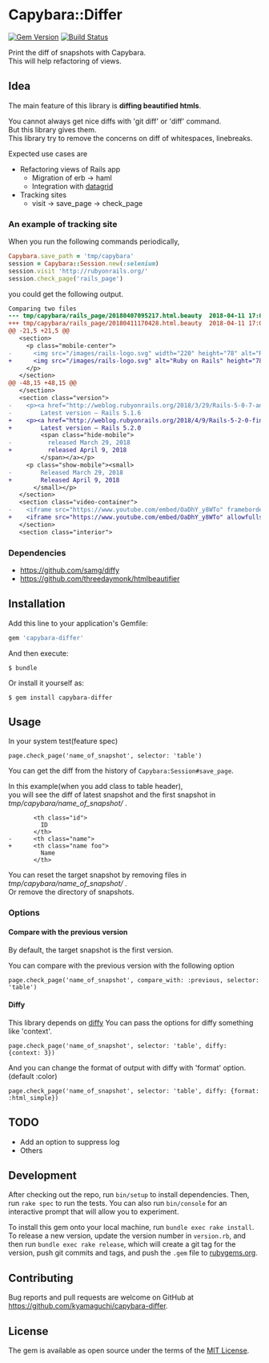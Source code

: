 # Capybara::Differ

[![Gem Version](https://badge.fury.io/rb/capybara-differ.svg)](https://badge.fury.io/rb/capybara-differ)
[![Build Status](https://travis-ci.org/kyamaguchi/capybara-differ.svg?branch=master)](https://travis-ci.org/kyamaguchi/capybara-differ)

Print the diff of snapshots with Capybara.  
This will help refactoring of views.

## Idea

The main feature of this library is  **diffing beautified htmls**.

You cannot always get nice diffs with 'git diff' or 'diff' command.  
But this library gives them.  
This library try to remove the concerns on diff of whitespaces, linebreaks.

Expected use cases are

* Refactoring views of Rails app
    * Migration of erb -> haml
    * Integration with [datagrid](https://github.com/bogdan/datagrid)
* Tracking sites
    * visit -> save_page -> check_page

### An example of tracking site

When you run the following commands periodically,

```ruby
Capybara.save_path = 'tmp/capybara'
session = Capybara::Session.new(:selenium)
session.visit 'http://rubyonrails.org/'
session.check_page('rails_page')
```

you could get the following output.

```diff
Comparing two files
--- tmp/capybara/rails_page/20180407095217.html.beauty  2018-04-11 17:04:28.000000000 +0900
+++ tmp/capybara/rails_page/20180411170428.html.beauty  2018-04-11 17:04:28.000000000 +0900
@@ -21,5 +21,5 @@
   <section>
     <p class="mobile-center">
-      <img src="/images/rails-logo.svg" width="220" height="78" alt="Ruby on Rails">
+      <img src="/images/rails-logo.svg" alt="Ruby on Rails" height="78" width="220">
     </p>
   </section>
@@ -48,15 +48,15 @@
   </section>
   <section class="version">
-    <p><a href="http://weblog.rubyonrails.org/2018/3/29/Rails-5-0-7-and-5-1-6-have-been-released/">
-        Latest version — Rails 5.1.6
+    <p><a href="http://weblog.rubyonrails.org/2018/4/9/Rails-5-2-0-final/">
+        Latest version — Rails 5.2.0
         <span class="hide-mobile">
-          released March 29, 2018
+          released April 9, 2018
         </span></a></p>
     <p class="show-mobile"><small>
-        Released March 29, 2018
+        Released April 9, 2018
       </small></p>
   </section>
   <section class="video-container">
-    <iframe src="https://www.youtube.com/embed/OaDhY_y8WTo" frameborder="0" allowfullscreen="" class="video"></iframe>
+    <iframe src="https://www.youtube.com/embed/OaDhY_y8WTo" allowfullscreen="" class="video" frameborder="0"></iframe>
   </section>
   <section class="interior">
```

### Dependencies

* https://github.com/samg/diffy
* https://github.com/threedaymonk/htmlbeautifier

## Installation

Add this line to your application's Gemfile:

```ruby
gem 'capybara-differ'
```

And then execute:

    $ bundle

Or install it yourself as:

    $ gem install capybara-differ

## Usage

In your system test(feature spec)

```
page.check_page('name_of_snapshot', selector: 'table')
```

You can get the diff from the history of `Capybara:Session#save_page`.

In this example(when you add class to table header),  
you will see the diff of latest snapshot and the first snapshot in _tmp/capybara/name_of_snapshot/_ .

```
       <th class="id">
         ID
       </th>
-      <th class="name">
+      <th class="name foo">
         Name
       </th>
```

You can reset the target snapshot by removing files in _tmp/capybara/name_of_snapshot/_ .  
Or remove the directory of snapshots.

### Options

#### Compare with the previous version

By default, the target snapshot is the first version.

You can compare with the previous version with the following option

```
page.check_page('name_of_snapshot', compare_with: :previous, selector: 'table')
```

#### Diffy

This library depends on [diffy](https://github.com/samg/diffy)
You can pass the options for diffy something like 'context'.

```
page.check_page('name_of_snapshot', selector: 'table', diffy: {context: 3})
```

And you can change the format of output with diffy with 'format' option. (default :color)

```
page.check_page('name_of_snapshot', selector: 'table', diffy: {format: :html_simple})
```

## TODO

- Add an option to suppress log
- Others

## Development

After checking out the repo, run `bin/setup` to install dependencies. Then, run `rake spec` to run the tests. You can also run `bin/console` for an interactive prompt that will allow you to experiment.

To install this gem onto your local machine, run `bundle exec rake install`. To release a new version, update the version number in `version.rb`, and then run `bundle exec rake release`, which will create a git tag for the version, push git commits and tags, and push the `.gem` file to [rubygems.org](https://rubygems.org).

## Contributing

Bug reports and pull requests are welcome on GitHub at https://github.com/kyamaguchi/capybara-differ.

## License

The gem is available as open source under the terms of the [MIT License](https://opensource.org/licenses/MIT).
